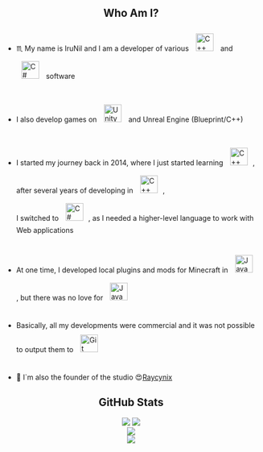 ## <div align="center">Who Am I?</div>
- :scorpius: My name is IruNil and I am a developer of various <a href="https://www.cplusplus.com/" target="_blank"><img style="margin: 10px" src="https://profilinator.rishav.dev/skills-assets/cplusplus-original.svg" alt="C++" height="35" /></a> and <a href="https://docs.microsoft.com/en-us/dotnet/csharp/" target="_blank"><img style="margin: 10px" src="https://profilinator.rishav.dev/skills-assets/csharp-original.svg" alt="C#" height="35" /></a>   software<br/><br/>

- I also develop games on <a href="https://unity.com/" target="_blank"><img style="margin: 10px" src="https://profilinator.rishav.dev/skills-assets/unity.png" alt="Unity" height="35" /></a>   and Unreal Engine (Blueprint/C++) <br/><br/>

- I started my journey back in 2014, where I just started learning <a href="https://www.cplusplus.com/" target="_blank"><img style="margin: 10px" src="https://profilinator.rishav.dev/skills-assets/cplusplus-original.svg" alt="C++" height="35" /></a>, after several years of developing in <a href="https://www.cplusplus.com/" target="_blank"><img style="margin: 10px" src="https://profilinator.rishav.dev/skills-assets/cplusplus-original.svg" alt="C++" height="35" /></a>, <br/>
I switched to <a href="https://docs.microsoft.com/en-us/dotnet/csharp/" target="_blank"><img style="margin: 10px" src="https://profilinator.rishav.dev/skills-assets/csharp-original.svg" alt="C#" height="35" /></a>, as I needed a higher-level language to work with Web applications<br/><br/>

- At one time, I developed local plugins and mods for Minecraft in <a href="https://www.java.com/" target="_blank"><img style="margin: 10px" src="https://profilinator.rishav.dev/skills-assets/java-original-wordmark.svg" alt="Java" height="35" /></a>  , but there was no love for <a href="https://www.java.com/" target="_blank"><img style="margin: 10px" src="https://profilinator.rishav.dev/skills-assets/java-original-wordmark.svg" alt="Java" height="35" /></a>  <br/><br/>

- Basically, all my developments were commercial and it was not possible to output them to <a href="https://github.com/" target="_blank"><img style="margin: 10px" src="https://profilinator.rishav.dev/skills-assets/git-scm-icon.svg" alt="Git" height="35" /></a>  <br/><br/>

- 🔭 I\`m also the founder of the studio :heart_eyes:[Raycynix](https://github.com/Raycynix)
<!--- 🌑 I`m currently working on [VoxelEngine-Sharp](https://github.com/EHOT-Studio/VoxelEngine-Sharp) -->

## <div align="center">GitHub Stats</div>

<div align="center">
  <img src="https://github-readme-stats-irunil6s-projects.vercel.app/api/top-langs/?username=irunil6&layout=donut&langs_count=6&exclude_repo=github-readme-stats,BitAddressHunt&theme=transparent&text_color=7a7a7a&hide_border=true" />
  <img valign="top" src="https://github-readme-stats-irunil6s-projects.vercel.app/api?username=irunil6&hide_title=false&theme=transparent&show_icons=true&count_privete=true&include_all_commits=true&text_color=7a7a7a&hide_border=true&rank_icon=github"/>
</div>

<div align="center">
  <img src="https://github-readme-stats-irunil6s-projects.vercel.app/api/wakatime?username=irunil6&layout=compact&theme=transparent&text_color=7a7a7a&hide_border=true" />
</div>

<div align="center">
<img src="https://komarev.com/ghpvc/?username=irunil6&color=grey&style=for-the-badge" align="center" />
</div>  

